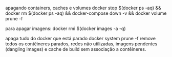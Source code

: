 apagando containers, caches e volumes
docker stop $(docker ps -aq) &&
docker rm $(docker ps -aq) &&
docker-compose down -v &&
docker volume prune -f

para apagar imagens: docker rmi $(docker images -a -q)

apaga tudo do docker que está parado docker system prune -f
remove todos os contêineres parados, redes não utilizadas, imagens pendentes (dangling images) e cache de build sem associação a contêineres.